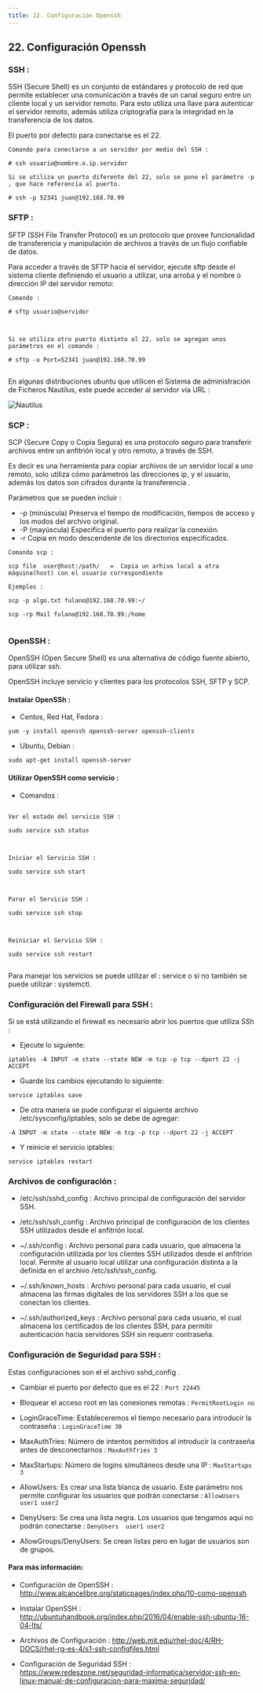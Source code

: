 ```yaml
---
title: 22. Configuración Openssh
---
```

## 22. Configuración Openssh


### SSH :


SSH (Secure Shell) es un conjunto de estándares y protocolo de red que permite establecer una comunicación a través de un canal seguro entre un cliente local y un servidor remoto. 
Para esto utiliza una llave para autenticar el servidor remoto, además utiliza criptografía para la integridad en la transferencia de los datos.

El puerto por defecto para conectarse es el 22.

```
Comando para conectarse a un servidor por medio del SSH :

# ssh usuario@nombre.o.ip.servidor

Si se utiliza un puerto diferente del 22, solo se pone el parámetro -p , que hace referencia al puerto.

# ssh -p 52341 juan@192.168.70.99
```

### SFTP :

SFTP (SSH File Transfer Protocol) es un protocolo que provee funcionalidad de transferencia y manipulación de archivos a través de un flujo confiable de datos. 

Para acceder a través de SFTP hacia el servidor, ejecute sftp desde el sistema cliente definiendo el usuario a utilizar, una arroba y el nombre o dirección IP del servidor remoto:

```
Comando :

# sftp usuario@servidor



Si se utiliza otro puerto distinto al 22, solo se agregan unos parámetros en el comando :

# sftp -o Port=52341 juan@192.168.70.99
 
```

En algunas distribuciones ubuntu que utilicen el Sistema de administración de Ficheros Nautilus, este puede acceder al servidor vía URL :

![Nautilus ](https://s3.amazonaws.com/bigdatamx/images-guides-openssh-01-nautilus.png)


### SCP :

SCP (Secure Copy o Copia Segura) es una protocolo seguro para transferir archivos entre un anfitrión local y otro remoto, a través de SSH.

Es decir es una herramienta para copiar archivos de un servidor local a uno remoto, solo utiliza cómo parámetros las direcciones ip, y el usuario, además los datos son cifrados durante la transferencia .

Parámetros que se pueden incluir :

* -p (minúscula)
Preserva el tiempo de modificación, tiempos de acceso y los modos del archivo original.
* -P (mayúscula)
Especifica el puerto para realizar la conexión.
* -r
Copia en modo descendente de los directorios especificados.


```
Comando scp :

scp file  user@host:/path/   =  Copia un arhivo local a otra máquina(host) con el usuario correspondiente

Ejemplos :

scp -p algo.txt fulano@192.168.70.99:~/

scp -rp Mail fulano@192.168.70.99:/home


```


### OpenSSH :

OpenSSH (Open Secure Shell) es una alternativa de código fuente abierto, para utilizar ssh.

OpenSSH incluye servicio y clientes para los protocolos SSH, SFTP y SCP.

#### Instalar OpenSSh :

* Centos, Red Hat, Fedora :

```yum -y install openssh openssh-server openssh-clients```

* Ubuntu, Debian :

```sudo apt-get install openssh-server```

#### Utilizar OpenSSH como servicio :

* Comandos :

```

Ver el estado del servicio SSH :

sudo service ssh status



Iniciar el Servicio SSH :

sudo service ssh start



Parar el Servicio SSH :

sudo service ssh stop



Reiniciar el Servicio SSH :

sudo service ssh restart


```

Para manejar los servicios se puede utilizar el :  service o si no también se puede utilizar :  systemctl.

### Configuración del Firewall para SSH :

Si se está utilizando el firewall es necesario abrir los puertos que utiliza SSh :

* Ejecute lo siguiente:
```
iptables -A INPUT -m state --state NEW -m tcp -p tcp --dport 22 -j ACCEPT
```

* Guarde los cambios ejecutando lo siguiente:
```
service iptables save
```

* De otra manera se pude configurar el siguiente archivo /etc/sysconfig/iptables, solo se debe de agregar:
```
-A INPUT -m state --state NEW -m tcp -p tcp --dport 22 -j ACCEPT
```

* Y reinicie el servicio iptables:
```
service iptables restart
```

### Archivos de configuración :

* /etc/ssh/sshd_config :
Archivo principal de configuración del servidor SSH.

* /etc/ssh/ssh_config :
Archivo principal de configuración de los clientes SSH utilizados desde el anfitrión local.

* ~/.ssh/config :
Archivo personal para cada usuario, que almacena la configuración utilizada por los clientes SSH utilizados desde el anfitrión local. Permite al usuario local utilizar una configuración distinta a la definida en el archivo /etc/ssh/ssh_config.

* ~/.ssh/known_hosts :
Archivo personal para cada usuario, el cual almacena las firmas digitales de los servidores SSH a los que se conectan los clientes. 

* ~/.ssh/authorized_keys :
Archivo personal para cada usuario, el cual almacena los certificados de los clientes SSH, para permitir autenticación hacia servidores SSH sin requerir contraseña.


### Configuración de Seguridad para SSH :

Estas configuraciones son el el archivo sshd_config . 

* Cambiar el puerto por defecto que es el 22 : ```Port 22445```

* Bloquear el acceso root en las conexiones remotas : ```PermitRootLogin no```

* LoginGraceTime: Estableceremos el tiempo necesario para introducir la contraseña : ```LoginGraceTime 30```

* MaxAuthTries: Número de intentos permitidos al introducir la contraseña antes de desconectarnos : ```MaxAuthTries 3```


* MaxStartups: Número de logins simultáneos desde una IP : ```MaxStartups 3```

* AllowUsers: Es crear una lista blanca de usuario. Este parámetro nos permite configurar los usuarios que podrán conectarse : ```AllowUsers user1 user2```

* DenyUsers: Se crea una lista negra. Los usuarios que tengamos aquí no podrán conectarse : 	```DenyUsers  user1 user2```

* AllowGroups/DenyUsers: Se crean listas pero en lugar de usuarios son de grupos.

#### Para más información:
<!-- Please add any articles you think might be helpful to read before writing the article -->
- Configuración de OpenSSH :   <a href='http://www.alcancelibre.org/staticpages/index.php/10-como-openssh' target='_blank' rel='nofollow'>http://www.alcancelibre.org/staticpages/index.php/10-como-openssh</a>

- Instalar OpenSSH :
<a href='http://ubuntuhandbook.org/index.php/2016/04/enable-ssh-ubuntu-16-04-lts/' target='_blank' rel='nofollow'>http://ubuntuhandbook.org/index.php/2016/04/enable-ssh-ubuntu-16-04-lts/</a> 

- Archivos de Configuración :
<a href='http://web.mit.edu/rhel-doc/4/RH-DOCS/rhel-rg-es-4/s1-ssh-configfiles.html' target='_blank' rel='nofollow'>http://web.mit.edu/rhel-doc/4/RH-DOCS/rhel-rg-es-4/s1-ssh-configfiles.html</a> 

- Configuración de Seguridad SSH :
<a href='https://www.redeszone.net/seguridad-informatica/servidor-ssh-en-linux-manual-de-configuracion-para-maxima-seguridad/' target='_blank' rel='nofollow'>https://www.redeszone.net/seguridad-informatica/servidor-ssh-en-linux-manual-de-configuracion-para-maxima-seguridad/</a> 




